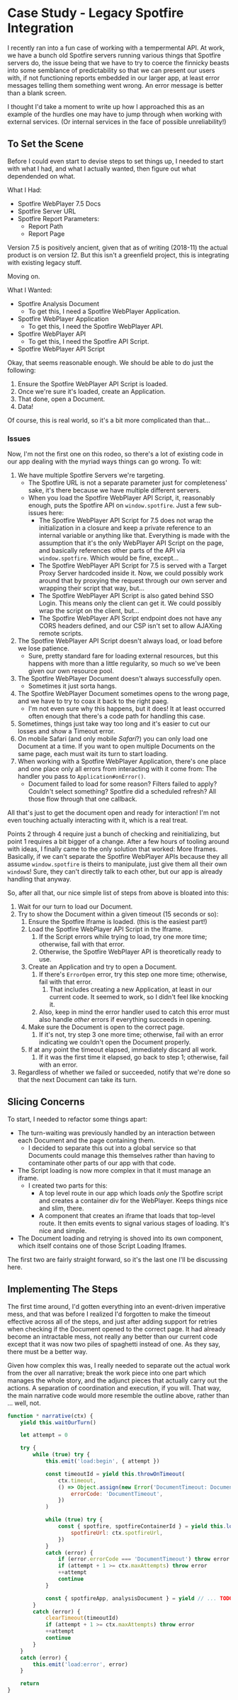 Case Study - Legacy Spotfire Integration
========================================

I recently ran into a fun case of working with a tempermental API.  At work, we have a bunch old Spotfire servers running various things that Spotfire servers do, the issue being that we have to try to coerce the finnicky beasts into some semblance of predictability so that we can present our users with, if not functioning reports embedded in our larger app, at least error messages telling them something went wrong.  An error message is better than a blank screen.

I thought I'd take a moment to write up how I approached this as an example of the hurdles one may have to jump through when working with external services. (Or internal services in the face of possible unreliability!)



## To Set the Scene

Before I could even start to devise steps to set things up, I needed to start with what I had, and what I actually wanted, then figure out what dependended on what.

What I Had:
- Spotfire WebPlayer 7.5 Docs
- Spotfire Server URL
- Spotfire Report Parameters:
    - Report Path
    - Report Page

Version 7.5 is positively ancient, given that as of writing (2018-11) the actual product is on version _12_.  But this isn't a greenfield project, this is integrating with existing legacy stuff.

Moving on.

What I Wanted:
- Spotfire Analysis Document
    - To get this, I need a Spotfire WebPlayer Application.
- Spotfire WebPlayer Application
    - To get this, I need the Spotfire WebPlayer API.
- Spotfire WebPlayer API
    - To get this, I need the Spotfire API Script.
- Spotfire WebPlayer API Script

Okay, that seems reasonable enough.  We should be able to do just the following:
1. Ensure the Spotfire WebPlayer API Script is loaded.
2. Once we're sure it's loaded, create an Application.
3. That done, open a Document.
4. Data!

Of course, this is real world, so it's a bit more complicated than that...


### Issues

Now, I'm not the first one on this rodeo, so there's a lot of existing code in our app dealing with the myriad ways things can go wrong.  To wit:

1. We have multiple Spotfire Servers we're targeting.
    - The Spotfire URL is not a separate parameter just for completeness' sake, it's there because we have multiple different servers.
    - When you load the Spotfire WebPlayer API Script, it, reasonably enough, puts the Spotfire API on `window.spotfire`.  Just a few sub-issues here:
        - The Spotfire WebPlayer API Script for 7.5 does not wrap the initialization in a closure and keep a private reference to an internal variable or anything like that.  Everything is made with the assumption that it's the only WebPlayer API Script on the page, and basically references other parts of the API via `window.spotfire`.  Which would be fine, except...
        - The Spotfire WebPlayer API Script for 7.5 is served with a Target Proxy Server hardcoded inside it.  Now, we could possibly work around that by proxying the request through our own server and wrapping their script that way, but...
        - The Spotfire WebPlayer API Script is also gated behind SSO Login.  This means only the client can get it.  We could possibly wrap the script on the client, but...
        - The Spotfire WebPlayer API Script endpoint does not have any CORS headers defined, and our CSP isn't set to allow AJAXing remote scripts.
2. The Spotfire WebPlayer API Script doesn't always load, or load before we lose patience.
    - Sure, pretty standard fare for loading external resources, but this happens with more than a little regularity, so much so we've been given our own resource pool.
3. The Spotfire WebPlayer Document doesn't always successfully open.
    - Sometimes it just sorta hangs.
4. The Spotfire WebPlayer Document sometimes opens to the wrong page, and we have to try to coax it back to the right paeg.
    - I'm not even sure why this happens, but it does!  It at least occurred often enough that there's a code path for handling this case.
5. Sometimes, things just take way too long and it's easier to cut our losses and show a Timeout error.
6. On mobile Safari (and only mobile _Safari_?) you can only load one Document at a time.  If you want to open multiple Documents on the same page, each must wait its turn to start loading.
7. When working with a Spotfire WebPlayer Application, there's one place and one place only all errors from interacting with it come from: The handler you pass to `Application#onError()`.
    - Document failed to load for some reason?  Filters failed to apply?  Couldn't select something?  Spotfire did a scheduled refresh?  All those flow through that one callback.

All that's just to get the document open and ready for interaction!  I'm not even touching actually interacting with it, which is a real treat.

Points 2 through 4 require just a bunch of checking and reinitializing, but point 1 requires a bit bigger of a change.  After a few hours of tooling around with ideas, I finally came to the only solution that worked: More Iframes.  Basically, if we can't separate the Spotfire WebPlayer APIs because they all assume `window.spotfire` is theirs to manipulate, just give them all their own `window`s!  Sure, they can't directly talk to each other, but our app is already handling that anyway.

So, after all that, our nice simple list of steps from above is bloated into this:
1. Wait for our turn to load our Document.
2. Try to show the Document within a given timeout (15 seconds or so):
    1. Ensure the Spotfire Iframe is loaded. (this is the easiest part!)
    2. Load the Spotfire WebPlayer API Script in the Iframe.
        1. If the Script errors while trying to load, try one more time; otherwise, fail with that error.
        2. Otherwise, the Spotfire WebPlayer API is theoretically ready to use.
    3. Create an Application and try to open a Document.
        1. If there's `ErrorOpen` error, try this step one more time; otherwise, fail with that error.
            1. That includes creating a new Application, at least in our current code.  It seemed to work, so I didn't feel like knocking it.
        2. Also, keep in mind the error handler used to catch this error must also handle _other_ errors if everything succeeds in opening.
    4. Make sure the Document is open to the correct page.
        1. If it's not, try step 3 one more time; otherwise, fail with an error indicating we couldn't open the Document properly.
    5. If at any point the timeout elapsed, immediately discard all work.
        1. If it was the first time it elapsed, go back to step 1; otherwise, fail with an error.
3. Regardless of whether we failed or succeeded, notify that we're done so that the next Document can take its turn.



## Slicing Concerns

To start, I needed to refactor some things apart:
- The turn-waiting was previously handled by an interaction between each Document and the page containing them.
    - I decided to separate this out into a global service so that Documents could manage this themselves rather than having to contaminate other parts of our app with that code.
- The Script loading is now more complex in that it must manage an iframe.
    - I created two parts for this:
        - A top level route in our app which loads _only_ the Spotfire script and creates a container div for the WebPlayer.  Keeps things nice and slim, there.
        - A component that creates an iframe that loads that top-level route.  It then emits events to signal various stages of loading.  It's nice and simple.
- The Document loading and retrying is shoved into its own component, which itself contains one of those Script Loading Iframes.

The first two are fairly straight forward, so it's the last one I'll be discussing here.



## Implementing The Steps

The first time around, I'd gotten everything into an event-driven imperative mess, and that was before I realized I'd forgotten to make the timeout effective across all of the steps, and just after adding support for retries when checking if the Document opened to the correct page.  It had already become an intractable mess, not really any better than our current code except that it was now two piles of spaghetti instead of one.  As they say, there must be a better way.

Given how complex this was, I really needed to separate out the actual work from the over all narrative; break the work piece into one part which manages the whole story, and the adjunct pieces that actually carry out the actions.  A separation of coordination and execution, if you will.  That way, the main narrative code would more resemble the outline above, rather than ... well, not.

```js
function * narrative(ctx) {
    yield this.waitOurTurn()

    let attempt = 0

    try {
        while (true) try {
            this.emit('load:begin', { attempt })

            const timeoutId = yield this.throwOnTimeout(
                ctx.timeout,
                () => Object.assign(new Error('DocumentTimeout: Document Load Timeout Expired'), {
                    errorCode: 'DocumentTimeout',
                })
            )

            while (true) try {
                const { spotfire, spotfireContainerId } = yield this.loadSpotfireScript({
                    spotfireUrl: ctx.spotfireUrl,
                })
            }
            catch (error) {
                if (error.errorCode === 'DocumentTimeout') throw error
                if (attempt + 1 >= ctx.maxAttempts) throw error
                ++attempt
                continue
            }

            const { spotfireApp, analysisDocument } = yield // ... TODO!
        }
        catch (error) {
            clearTimeout(timeoutId)
            if (attempt + 1 >= ctx.maxAttempts) throw error
            ++attempt
            continue
        }
    }
    catch (error) {
        this.emit('load:error', error)
    }

    return
}
```
